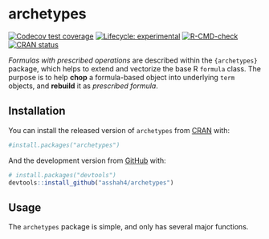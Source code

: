 
<!-- README.md is generated from README.Rmd. Please edit that file -->

# archetypes

<!-- badges: start -->

[![Codecov test
coverage](https://codecov.io/gh/asshah4/archetypes/branch/main/graph/badge.svg)](https://codecov.io/gh/asshah4/archetypes?branch=main)
[![Lifecycle:
experimental](https://img.shields.io/badge/lifecycle-experimental-orange.svg)](https://lifecycle.r-lib.org/articles/stages.html#experimental)
[![R-CMD-check](https://github.com/asshah4/archetypes/workflows/R-CMD-check/badge.svg)](https://github.com/asshah4/archetypes/actions)
[![CRAN
status](https://www.r-pkg.org/badges/version/archetypes)](https://CRAN.R-project.org/package=archetypes)
<!-- badges: end -->

*Formulas with prescribed operations* are described within the
`{archetypes}` package, which helps to extend and vectorize the base R
`formula` class. The purpose is to help **chop** a formula-based object
into underlying `term` objects, and **rebuild** it as *prescribed
formula*.

## Installation

You can install the released version of `archetypes` from
[CRAN](https://CRAN.R-project.org) with:

``` r
#install.packages("archetypes")
```

And the development version from [GitHub](https://github.com/) with:

``` r
# install.packages("devtools")
devtools::install_github("asshah4/archetypes")
```

## Usage

The `archetypes` package is simple, and only has several major
functions.
